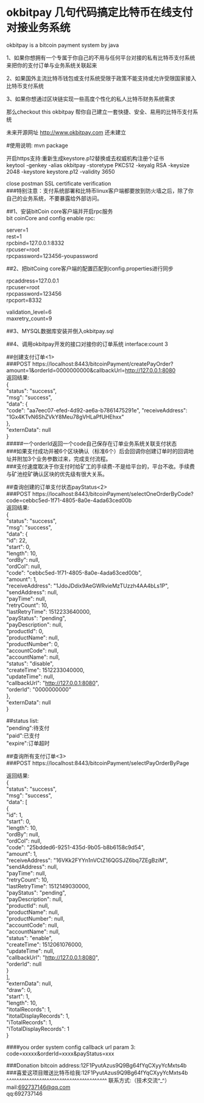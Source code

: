 # okbitpay 几句代码搞定比特币在线支付对接业务系统   
okbitpay is a bitcoin payment system by java   

1、如果你想拥有一个专属于你自己的不用与任何平台对接的私有比特币支付系统来把你的支付订单与业务系统关联起来   

2、如果国外主流比特币钱包或支付系统受限于政策不能支持或允许受限国家接入比特币支付系统   

3、如果你想通过区块链实现一些高度个性化的私人比特币财务系统需求   

那么checkout this okbitpay 帮你自己建立一套快捷、安全、易用的比特币支付系统   

未来开源网址 http://www.okbitpay.com 还未建立   


#使用说明:   mvn package

开启https支持:重新生成keystore.p12替换或去权威机构注册个证书   
keytool -genkey -alias okbitpay  -storetype PKCS12 -keyalg RSA -keysize 2048  -keystore keystore.p12 -validity 3650   

close postman SSL certificate verification   
###特别注意：支付系统部署和比特币linux客户端都要放到防火墙之后，除了你自己的业务系统，不要暴露给外部访问。   

##1、安装bitCoin core客户端并开启rpc服务        
bit coinCore and config enable rpc:   

server=1   
rest=1   
rpcbind=127.0.0.1:8332   
rpcuser=root   
rpcpassword=123456-youpassword   



##2、把bitCoing core客户端的配置匹配到config.properties进行同步   

rpcaddress=127.0.0.1   
rpcuser=root   
rpcpassword=123456   
rpcport=8332   

validation_level=6   
maxretry_count=9   

##3、MYSQL数据库安装并倒入okbitpay.sql        

##4、调用okbitpay开发的接口对接你的订单系统 interface:count 3  
    
##创建支付订单<1>    
###POST https://localhost:8443/bitcoinPayment/createPayOrder?amount=1&orderId=0000000000&callbackUrl=http://127.0.0.1:8080   
返回结果:   
{  
    "status": "success",  
    "msg": "success",  
    "data": {  
        "code": "aa7eec07-efed-4d92-ae6a-b7861475291e",
        "receiveAddress": "1Gx4KTvN6ShZVkY8Meu78gVHLaPfUHEhxx"  
    },  
    "externData": null  
}   
#####一个orderId返回一个code自己保存在订单业务系统关联支付状态   
###如果支付成功并被6个区块确认（标准6个）后会回调你创建订单时的回调地址并附加3个业务参数过来，完成支付流程。      
###支付速度取决于你支付时给矿工的手续费-不是给平台的，平台不收。手续费与矿池挖矿确认区块的优先级有很大关系。   


##查询创建的订单支付状态payStatus<2>   
###POST https://localhost:8443/bitcoinPayment/selectOneOrderByCode?code=cebbc5ed-1f71-4805-8a0e-4ada63ced00b       
返回结果:    
{   
    "status": "success",   
    "msg": "success",   
    "data": {   
        "id": 22,   
        "start": 0,   
        "length": 10,    
        "ordBy": null,    
        "ordCol": null,   
        "code": "cebbc5ed-1f71-4805-8a0e-4ada63ced00b",   
        "amount": 1,   
        "receiveAddress": "1JdoJDdix9AeGWRvieMzTUzzh4AA4bLs1P",    
        "sendAddress": null,   
        "payTime": null,   
        "retryCount": 10,   
        "lastRetryTime": 1512233640000,  
        "payStatus": "pending",   
        "payDescription": null,   
        "productId": 0,   
        "productName": null,   
        "productNumber": 0,   
        "accountCode": null,   
        "accountName": null,   
        "status": "disable",   
        "createTime": 1512233040000,    
        "updateTime": null,   
        "callbackUrl": "http://127.0.0.1:8080",    
        "orderId": "0000000000"    
    },    
    "externData": null   
}   
 
##status list:     
"pending":待支付    
"paid":已支付    
"expire":订单超时    

##查询所有支付订单<3>   
###POST https://localhost:8443/bitcoinPayment/selectPayOrderByPage   

返回结果:  
{   
    "status": "success",  
    "msg": "success",  
    "data": [  
        {  
            "id": 1,  
            "start": 0,  
            "length": 10,  
            "ordBy": null,  
            "ordCol": null,  
            "code": "25bdded6-9251-435d-9b05-b8b6158c9d54",  
            "amount": 1,  
            "receiveAddress": "16VKk2FYYn1nVCtZ16QGSJZ6bq7ZEgBziM",  
            "sendAddress": null,  
            "payTime": null,  
            "retryCount": 10,  
            "lastRetryTime": 1512149030000,  
            "payStatus": "pending",  
            "payDescription": null,  
            "productId": null,  
            "productName": null,  
            "productNumber": null,  
            "accountCode": null,  
            "accountName": null,  
            "status": "enable",  
            "createTime": 1512061076000,  
            "updateTime": null,  
            "callbackUrl": "http://127.0.0.1:8080",  
            "orderId": null  
        }  
    ],  
    "externData": null,  
    "draw": 0,  
    "start": 1,  
    "length": 10,  
    "itotalRecords": 1,  
    "itotalDisplayRecords": 1,  
    "iTotalRecords": 1,  
    "iTotalDisplayRecords": 1  
}  
   
####you order system config callback url param 3: code=xxxxx&orderId=xxxx&payStatus=xxx   


###Donation bitcoin address:12F1PyutAzus9Q9Bg64fYqCXyyYcMxts4b    
###喜爱这项目赠送比特币给我:12F1PyutAzus9Q9Bg64fYqCXyyYcMxts4b   
^_^^_^^_^^_^^_^^_^^_^^_^^_^^_^^_^^_^^_^^_^^_^^_^^_^^_^^_^^_^
联系方式:（技术交流^_^）   
mail:692737146@qq.com    
qq:692737146    


